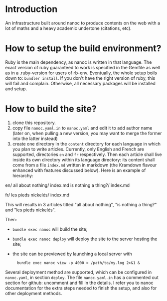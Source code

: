 # Introduction

An infrastructure built around nanoc to produce contents on the web with a lot of maths and a heavy academic undertone (citations, etc).

# How to setup the build environment?

Ruby is the main dependency, as nanoc is written in that language. The exact version of ruby guaranteed to work is specified in the Gemfile as well as in a .ruby-version for users of rb-env. Eventually, the whole setup boils down to: `bundler install`. If you don't have the right version of ruby, this will fail and complain. Otherwise, all necessary packages will be installed and setup.

# How to build the site?

1. clone this repository.
2. copy file `nanoc.yaml.in` to `nanoc.yaml` and edit it to add author name (later on, when
pulling a new version, you may want to merge the former into the latter instead)
3. create one directory in the `content` directory for each language in which you plan to write articles. Currently, only English and French are supported, directories `en` and `fr` respectively. Then each article shall live inside its own directory within its language directory: its content shall come from a file `index.md` written in markdown (the Kramdown flavour enhanced with features discussed below). Here is an example of hierarchy:

en/
    all about nothing/
        index.md
    is nothing a thing?/
        index.md

fr/
    les pieds nickelés/
        index.md

This will results in 3 articles titled "all about nothing", "is nothing a thing?" and "les pieds nickelés".

Then:

- `bundle exec nanoc` will build the site;
- `bundle exec nanoc deploy` will deploy the site to the server hosting the site;
- the site can be previewed by launching a local server with

        bundle exec nanoc view -p 4000 > /path/to/my.log 2>&1 &

Several deployment method are supported, which can be configured in `nanoc.yaml`, in section `deploy`. The file `nanoc.yaml.in` has a commented out section for github: uncomment and fill in the details. I refer you to nanoc documentation for the extra steps needed to finish the setup, and also for other deployment methods.
